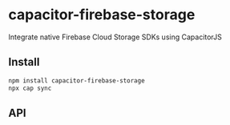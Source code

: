 # capacitor-firebase-storage

Integrate native Firebase Cloud Storage SDKs using CapacitorJS

## Install

```bash
npm install capacitor-firebase-storage
npx cap sync
```

## API

<docgen-index></docgen-index>

<docgen-api>
<!-- run docgen to generate docs from the source -->
<!-- More info: https://github.com/ionic-team/capacitor-docgen -->
</docgen-api>
